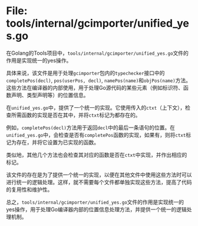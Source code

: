 # File: tools/internal/gcimporter/unified_yes.go

在Golang的Tools项目中，`tools/internal/gcimporter/unified_yes.go`文件的作用是实现统一的yes操作。

具体来说，该文件是用于处理`gcimporter`包内的`typechecker`接口中的`completePos(decl)`, `pos(userPos, decl)`, `namePos(name)`和`objPos(name)`方法。这些方法在编译器的内部使用，用于处理Go源代码的某些元素（例如标识符、函数声明、类型声明等）的位置信息。

在`unified_yes.go`中，提供了一个统一的实现。它使用传入的`ctxt`（上下文），检查所需函数的实现是否在其中，并将`ctxt`标记为都存在的。

例如，`completePos(decl)`方法用于返回`decl`中的最后一条语句的位置。在`unified_yes.go`中，会检查是否有`completePos`函数的实现，如果有，则将`ctxt`标记为存在，并将它设置为已实现的函数。

类似地，其他几个方法也会检查其对应的函数是否在`ctxt`中实现，并作出相应的标记。

该文件的存在是为了提供一个统一的实现，以便在其他文件中使用这些方法时可以进行统一的逻辑处理。这样，就不需要每个文件都单独实现这些方法，提高了代码的复用性和维护性。

总之，`tools/internal/gcimporter/unified_yes.go`文件的作用是实现统一的yes操作，用于处理Go编译器内部的位置信息处理方法，并提供一个统一的逻辑处理机制。

